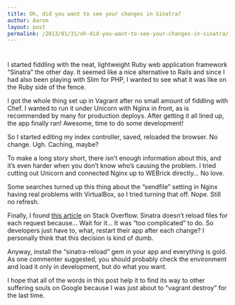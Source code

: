 ```yaml
---
title: Oh, did you want to see your changes in Sinatra?
author: Aaron
layout: post
permalink: /2013/01/31/oh-did-you-want-to-see-your-changes-in-sinatra/
---
```

# 

I started fiddling with the neat, lightweight Ruby web application framework “Sinatra” the other day. It seemed like a nice alternative to Rails and since I had also been playing with Slim for PHP, I wanted to see what it was like on the Ruby side of the fence.

I got the whole thing set up in Vagrant after no small amount of fiddling with Chef. I wanted to run it under Unicorn with Nginx in front, as is recommended by many for production deploys. After getting it all lined up, the app finally ran! Awesome, time to do some development!

So I started editing my index controller, saved, reloaded the browser. No change. Ugh. Caching, maybe?

To make a long story short, there isn’t enough information about this, and it’s even harder when you don’t know who’s causing the problem. I tried cutting out Unicorn and connected Nginx up to WEBrick directly… No love.

Some searches turned up this thing about the “sendfile” setting in Nginx having real problems with VirtualBox, so I tried turning that off. Nope. Still no refresh.

Finally, I found [this article][1] on Stack Overflow. Sinatra doesn’t reload files for each request because… Wait for it… It was “too complicated” to do. So developers just have to, what, restart their app after each change? I personally think that this decision is kind of dumb.

 [1]: http://stackoverflow.com/questions/1247125/how-to-get-sinatra-to-auto-reload-the-file-after-each-change

Anyway, install the “sinatra-reload” gem in your app and everything is gold. As one commenter suggested, you should probably check the environment and load it only in development, but do what you want.

I hope that all of the words in this post help it to find its way to other suffering souls on Google because I was just about to “vagrant destroy” for the last time.
